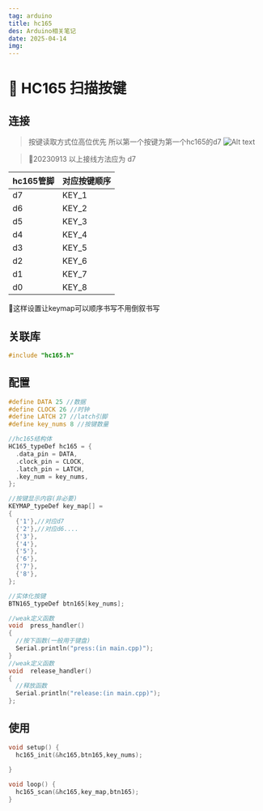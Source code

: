 ```yaml
---
tag: arduino
title: hc165
des: Arduino相关笔记
date: 2025-04-14
img: 
---
```


# :hammer: HC165 扫描按键

## 连接
>按键读取方式位高位优先 所以第一个按键为第一个hc165的d7
![Alt text](image.png)

> :book:20230913 以上接线方法应为 d7 
> 
| hc165管脚      | 对应按键顺序 |
| ----------- | ----------- |
| d7      | KEY_1       |
| d6      | KEY_2       |
| d5      | KEY_3       |
| d4      | KEY_4       |
| d3      | KEY_5       |
| d2      | KEY_6       |
| d1      | KEY_7       |
| d0      | KEY_8       |

:hammer:这样设置让keymap可以顺序书写不用倒叙书写




## 关联库

```c
#include "hc165.h"
```

## 配置

```c
#define DATA 25 //数据
#define CLOCK 26 //时钟
#define LATCH 27 //latch引脚
#define key_nums 8 //按键数量

//hc165结构体
HC165_typeDef hc165 = {
  .data_pin = DATA,
  .clock_pin = CLOCK,
  .latch_pin = LATCH,
  .key_num = key_nums,
};

//按键显示内容(非必要)
KEYMAP_typeDef key_map[] = 
{
  {'1'},//对应d7
  {'2'},//对应d6....
  {'3'},
  {'4'},
  {'5'},
  {'6'},
  {'7'},
  {'8'},
};

//实体化按键
BTN165_typeDef btn165[key_nums];

//weak定义函数
void  press_handler()
{
  //按下函数(一般用于键盘)  
  Serial.println("press:(in main.cpp)");
}
//weak定义函数
void  release_handler()
{
  //释放函数  
  Serial.println("release:(in main.cpp)");
};

```

## 使用
```c
void setup() {
  hc165_init(&hc165,btn165,key_nums);
  
}

void loop() {
  hc165_scan(&hc165,key_map,btn165);
}
```


